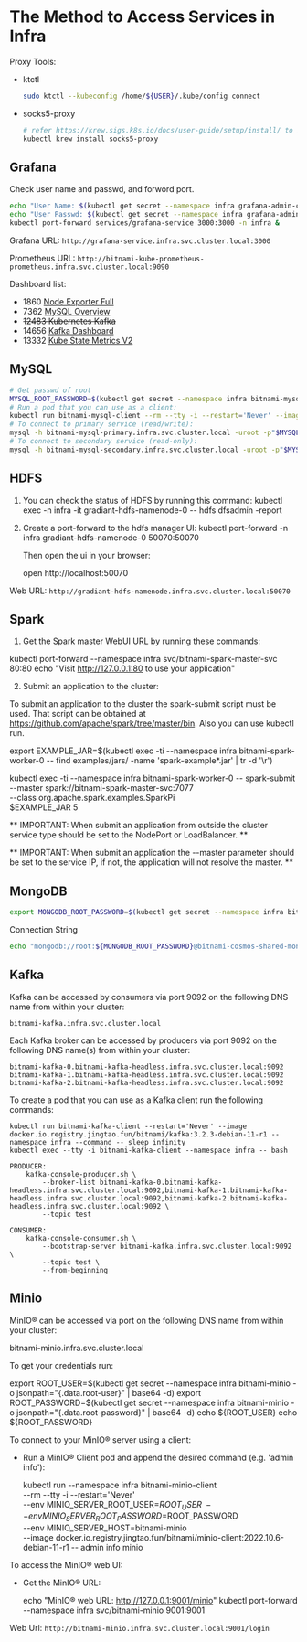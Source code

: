 
# The Method to Access Services in Infra

Proxy Tools:

* ktctl
  
  ```bash
  sudo ktctl --kubeconfig /home/${USER}/.kube/config connect
  ```

* socks5-proxy
  
  ```bash
  # refer https://krew.sigs.k8s.io/docs/user-guide/setup/install/ to install krew
  kubectl krew install socks5-proxy
  ```

## Grafana

Check user name and passwd, and forword port.

```bash
echo "User Name: $(kubectl get secret --namespace infra grafana-admin-credentials -o jsonpath="{.data.GF_SECURITY_ADMIN_USER}" | base64 -d)"
echo "User Passwd: $(kubectl get secret --namespace infra grafana-admin-credentials -o jsonpath="{.data.GF_SECURITY_ADMIN_PASSWORD}" | base64 -d)"
kubectl port-forward services/grafana-service 3000:3000 -n infra &
```

Grafana URL: `http://grafana-service.infra.svc.cluster.local:3000`

Prometheus URL: `http://bitnami-kube-prometheus-prometheus.infra.svc.cluster.local:9090`

Dashboard list:

* 1860  [Node Exporter Full](https://grafana.com/grafana/dashboards/1860-node-exporter-full/)
* 7362  [MySQL Overview](https://grafana.com/grafana/dashboards/7362-mysql-overview/)
* ~~12483 [Kubernetes Kafka](https://grafana.com/grafana/dashboards/12483-kubernetes-kafka/)~~
* 14656 [Kafka Dashboard](https://grafana.com/grafana/dashboards/14656-kafka-dashboard/)
* 13332 [Kube State Metrics V2](https://grafana.com/grafana/dashboards/13332-kube-state-metrics-v2/)

## MySQL

```bash
# Get passwd of root
MYSQL_ROOT_PASSWORD=$(kubectl get secret --namespace infra bitnami-mysql -o jsonpath="{.data.mysql-root-password}" | base64 -d)
# Run a pod that you can use as a client:
kubectl run bitnami-mysql-client --rm --tty -i --restart='Never' --image  docker.io.registry.jingtao.fun/bitnami/mysql:8.0.30-debian-11-r15 --namespace infra --env MYSQL_ROOT_PASSWORD=$MYSQL_ROOT_PASSWORD --command -- bash
# To connect to primary service (read/write):
mysql -h bitnami-mysql-primary.infra.svc.cluster.local -uroot -p"$MYSQL_ROOT_PASSWORD"
# To connect to secondary service (read-only):
mysql -h bitnami-mysql-secondary.infra.svc.cluster.local -uroot -p"$MYSQL_ROOT_PASSWORD"
```

## HDFS

1. You can check the status of HDFS by running this command:
   kubectl exec -n infra -it gradiant-hdfs-namenode-0 -- hdfs dfsadmin -report

2. Create a port-forward to the hdfs manager UI:
   kubectl port-forward -n infra gradiant-hdfs-namenode-0 50070:50070

   Then open the ui in your browser:
   
   open http://localhost:50070

Web URL: `http://gradiant-hdfs-namenode.infra.svc.cluster.local:50070`

## Spark

1. Get the Spark master WebUI URL by running these commands:

  kubectl port-forward --namespace infra svc/bitnami-spark-master-svc 80:80
  echo "Visit http://127.0.0.1:80 to use your application"

2. Submit an application to the cluster:

  To submit an application to the cluster the spark-submit script must be used. That script can be
  obtained at https://github.com/apache/spark/tree/master/bin. Also you can use kubectl run.

  export EXAMPLE_JAR=$(kubectl exec -ti --namespace infra bitnami-spark-worker-0 -- find examples/jars/ -name 'spark-example*\.jar' | tr -d '\r')

  kubectl exec -ti --namespace infra bitnami-spark-worker-0 -- spark-submit --master spark://bitnami-spark-master-svc:7077 \
    --class org.apache.spark.examples.SparkPi \
    $EXAMPLE_JAR 5

** IMPORTANT: When submit an application from outside the cluster service type should be set to the NodePort or LoadBalancer. **

** IMPORTANT: When submit an application the --master parameter should be set to the service IP, if not, the application will not resolve the master. **


## MongoDB

```bash
export MONGODB_ROOT_PASSWORD=$(kubectl get secret --namespace infra bitnami-cosmos-shared-mongodb-sharded -o jsonpath="{.data.mongodb-root-password}" | base64 -d)
```

Connection String

```bash
echo "mongodb://root:${MONGODB_ROOT_PASSWORD}@bitnami-cosmos-shared-mongodb-sharded.infra.svc.cluster.local:27017/?authSource=admin&readPreference=primary&ssl=false"
```

## Kafka

Kafka can be accessed by consumers via port 9092 on the following DNS name from within your cluster:

    bitnami-kafka.infra.svc.cluster.local

Each Kafka broker can be accessed by producers via port 9092 on the following DNS name(s) from within your cluster:

    bitnami-kafka-0.bitnami-kafka-headless.infra.svc.cluster.local:9092
    bitnami-kafka-1.bitnami-kafka-headless.infra.svc.cluster.local:9092
    bitnami-kafka-2.bitnami-kafka-headless.infra.svc.cluster.local:9092

To create a pod that you can use as a Kafka client run the following commands:

    kubectl run bitnami-kafka-client --restart='Never' --image docker.io.registry.jingtao.fun/bitnami/kafka:3.2.3-debian-11-r1 --namespace infra --command -- sleep infinity
    kubectl exec --tty -i bitnami-kafka-client --namespace infra -- bash

    PRODUCER:
        kafka-console-producer.sh \
            --broker-list bitnami-kafka-0.bitnami-kafka-headless.infra.svc.cluster.local:9092,bitnami-kafka-1.bitnami-kafka-headless.infra.svc.cluster.local:9092,bitnami-kafka-2.bitnami-kafka-headless.infra.svc.cluster.local:9092 \
            --topic test

    CONSUMER:
        kafka-console-consumer.sh \
            --bootstrap-server bitnami-kafka.infra.svc.cluster.local:9092 \
            --topic test \
            --from-beginning

## Minio

MinIO&reg; can be accessed via port  on the following DNS name from within your cluster:

   bitnami-minio.infra.svc.cluster.local

To get your credentials run:

   export ROOT_USER=$(kubectl get secret --namespace infra bitnami-minio -o jsonpath="{.data.root-user}" | base64 -d)
   export ROOT_PASSWORD=$(kubectl get secret --namespace infra bitnami-minio -o jsonpath="{.data.root-password}" | base64 -d)
   echo ${ROOT_USER}
   echo ${ROOT_PASSWORD}

To connect to your MinIO&reg; server using a client:

- Run a MinIO&reg; Client pod and append the desired command (e.g. 'admin info'):

   kubectl run --namespace infra bitnami-minio-client \
     --rm --tty -i --restart='Never' \
     --env MINIO_SERVER_ROOT_USER=$ROOT_USER \
     --env MINIO_SERVER_ROOT_PASSWORD=$ROOT_PASSWORD \
     --env MINIO_SERVER_HOST=bitnami-minio \
     --image docker.io.registry.jingtao.fun/bitnami/minio-client:2022.10.6-debian-11-r1 -- admin info minio

To access the MinIO&reg; web UI:

- Get the MinIO&reg; URL:

   echo "MinIO&reg; web URL: http://127.0.0.1:9001/minio"
   kubectl port-forward --namespace infra svc/bitnami-minio 9001:9001

Web Url: `http://bitnami-minio.infra.svc.cluster.local:9001/login`
